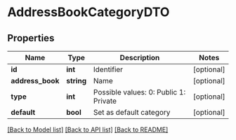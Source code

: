 # AddressBookCategoryDTO

## Properties
Name | Type | Description | Notes
------------ | ------------- | ------------- | -------------
**id** | **int** | Identifier | [optional] 
**address_book** | **string** | Name | [optional] 
**type** | **int** | Possible values:  0: Public  1: Private | [optional] 
**default** | **bool** | Set as default category | [optional] 

[[Back to Model list]](../README.md#documentation-for-models) [[Back to API list]](../README.md#documentation-for-api-endpoints) [[Back to README]](../README.md)


